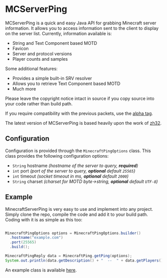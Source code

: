 MCServerPing
===================

MCServerPing is a quick and easy Java API for grabbing Minecraft server information. It allows you to access information sent to the client to display on the server list. Currently, information available is:

 * String and Text Component based MOTD 
 * Favicon
 * Server and protocol versions
 * Player counts and samples
 
Some additional features:

 * Provides a simple built-in SRV resolver
 * Allows you to retrieve Text Component based MOTD
 * Much more

Please leave the copyright notice intact in source if you copy source into your code rather than build path.

If you require compatibility with the previous packets, use the [alpha tag](https://github.com/jamietech/MinecraftServerPing/releases/tag/alpha).

The latest version of MCServerPing is based heavily upon the work of [zh32](https://gist.github.com/zh32/7190955).

## Configuration
Configuration is provided through the `MinecraftPingOptions` class. This class provides the following configuration options:

 * `String` hostname *(hostname of the server to query, **required**)*
 * `int` port *(port of the server to query, **optional** default `25565`)*
 * `int` timeout *(socket timeout in ms, **optional** default `2000`)*
 * `String` charset *(charset for MOTD byte->string, **optional** default `UTF-8`)*

## Example

MinecraftServerPing is very easy to use and implement into any project. Simply clone the repo, compile the code and add it to your build path. Coding with it is as simple as this too:

```java

MinecraftPingOptions options = MinecraftPingOptions.builder()
  .hostname("example.com")
  .port(25565)
  .build();

MinecraftPingReply data = MinecraftPing.getPing(options);      
System.out.println(data.getDescription() + "  --  " + data.getPlayers().getOnline() + "/" + data.getPlayers().getMax());

```

An example class is available [here](https://github.com/lucaazalim/MCServerPing/blob/master/src/main/java/br/com/azalim/mcserverping/examples/MCPingExample.java).
